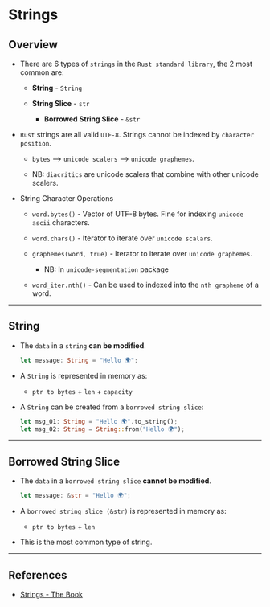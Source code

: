 # Strings

## Overview

* There are 6 types of `strings` in the `Rust standard library`, the 2 most common are:

    * __String__ - `String`

    * __String Slice__ - `str`

        * __Borrowed String Slice__ - `&str`

* `Rust` strings are all valid `UTF-8`. Strings cannot be indexed by `character position`.

    * `bytes` --> `unicode scalers` --> `unicode graphemes`.

    * NB: `diacritics` are unicode scalers that combine with other unicode scalers.

* String Character Operations

    * `word.bytes()` - Vector of UTF-8 bytes. Fine for indexing `unicode ascii` characters.

    * `word.chars()` - Iterator to iterate over `unicode scalars`.

    * `graphemes(word, true)` - Iterator to iterate over `unicode graphemes`.

        * NB: In `unicode-segmentation` package 
    
    * `word_iter.nth()` - Can be used to indexed into the `nth grapheme` of a word.

---

## String

* The `data` in a  `string` __can be modified__.

    ```rust
    let message: String = "Hello 🌍";
    ```

* A `String` is represented in memory as:

    * `ptr to bytes` + `len` + `capacity`

* A `String` can be created from a `borrowed string slice`:

    ```rust
    let msg_01: String = "Hello 🌍".to_string();
    let msg_02: String = String::from("Hello 🌍");
    ```

---

## Borrowed String Slice

* The `data` in a `borrowed string slice` __cannot be modified__.

    ```rust
    let message: &str = "Hello 🌍";
    ```

* A `borrowed string slice (&str)` is represented in memory as:

    * `ptr to bytes` + `len`
    
* This is the most common type of string.

---

## References

* [Strings - The Book](https://doc.rust-lang.org/book/ch08-02-strings.html)



